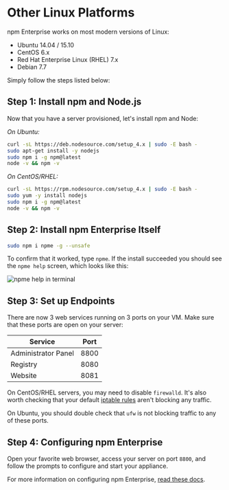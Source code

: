 # Other Linux Platforms

npm Enterprise works on most modern versions of Linux:

- Ubuntu 14.04 / 15.10
- CentOS 6.x
- Red Hat Enterprise Linux (RHEL) 7.x
- Debian 7.7

Simply follow the steps listed below:

## Step 1: Install npm and Node.js

Now that you have a server provisioned, let's install npm and Node:

_On Ubuntu:_

```bash
curl -sL https://deb.nodesource.com/setup_4.x | sudo -E bash -
sudo apt-get install -y nodejs
sudo npm i -g npm@latest
node -v && npm -v
```

_On CentOS/RHEL:_

```bash
curl -sL https://rpm.nodesource.com/setup_4.x | sudo -E bash -
sudo yum -y install nodejs
sudo npm i -g npm@latest
node -v && npm -v
```

## Step 2: Install npm Enterprise Itself

```bash
sudo npm i npme -g --unsafe
```

To confirm that it worked, type `npme`. If the install succeeded you should see the
`npme help` screen, which looks like this:

  ![npme help in terminal](/gitbook/images/npme-help.png)

## Step 3: Set up Endpoints

There are now 3 web services running on 3 ports on your VM. Make sure that these
ports are open on your server:

| Service                   | Port  |
|-------------------------- |------ |
| Administrator Panel       | 8800  |
| Registry                  | 8080  |
| Website                   | 8081  |

On CentOS/RHEL servers, you may need to disable `firewalld`. It's also worth checking
that your default [iptable rules] aren't blocking any traffic.

On Ubuntu, you should double check that `ufw` is not blocking traffic to any of these
ports.

## Step 4: Configuring npm Enterprise

Open your favorite web browser, access your server on port `8800`, and follow the prompts to configure and start your appliance.

For more information on configuring npm Enterprise, [read these docs](/up-and-running/customization.html).

[iptable rules]: https://www.digitalocean.com/community/tutorials/how-to-list-and-delete-iptables-firewall-rules
